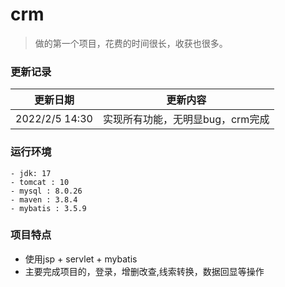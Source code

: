 # crm

>做的第一个项目，花费的时间很长，收获也很多。

### 更新记录

|    更新日期     | 更新内容                                                     |
| :-------------: | ------------------------------------------------------------ |
| 2022/2/5 14:30 | 实现所有功能，无明显bug，crm完成                             |


### 运行环境

    - jdk: 17
    - tomcat : 10
    - mysql : 8.0.26
    - maven : 3.8.4
    - mybatis : 3.5.9

### 项目特点

- 使用jsp + servlet + mybatis
- 主要完成项目的，登录，增删改查,线索转换，数据回显等操作

